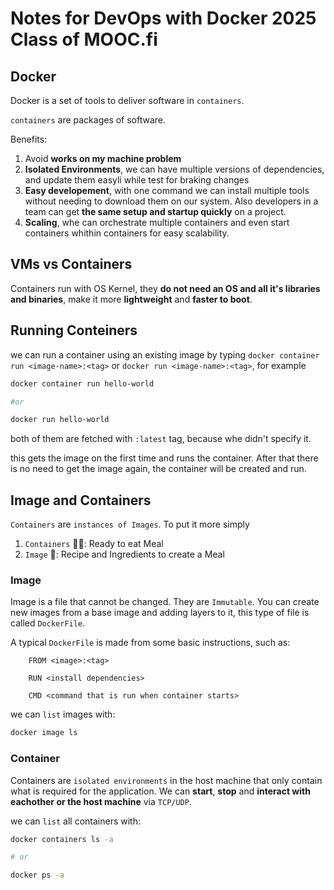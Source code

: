# Notes for DevOps with Docker 2025 Class of MOOC.fi

## Docker

Docker is a set of tools to deliver software in `containers`.

`containers` are packages of software.

Benefits:

1. Avoid **works on my machine problem**
2. **Isolated Environments**, we can have multiple versions of dependencies, and update them
   easyli while test for braking changes
3. **Easy developement**, with one command we can install multiple tools without needing to download them on our system. Also developers in a team can get **the same setup and startup quickly** on a project.
4. **Scaling**, whe can orchestrate multiple containers and even start containers whithin containers for easy scalability.

## VMs vs Containers

Containers run with OS Kernel, they **do not need an OS and all it's libraries and binaries**, make it more **lightweight** and **faster to boot**.

## Running Conteiners

we can run a container using an existing image by
typing `docker container run <image-name>:<tag>` or `docker run <image-name>:<tag>`, for example

```bash
docker container run hello-world

#or

docker run hello-world
```

both of them are fetched with `:latest` tag, because whe didn't specify it.

this gets the image on the first time and runs the container. After that there is no need to get the image again, the container will be created and run.

## Image and Containers

`Containers` are `instances of Images`. To put it more simply

1. `Containers` 🍴🥣: Ready to eat Meal
2. `Image` 📖: Recipe and Ingredients to create a Meal

### Image

Image is a file that cannot be changed. They are `Immutable`. You can create new images from a base image and adding layers to it, this type of file is called `DockerFile`.

A typical `DockerFile` is made from some basic instructions, such as:

```docker
    FROM <image>:<tag>

    RUN <install dependencies>

    CMD <command that is run when container starts>
```

we can `list` images with:

```bash
docker image ls
```

### Container

Containers are `isolated environments` in the host machine that only contain what is required for the application. We can **start**, **stop** and **interact with eachother or the host machine** via `TCP/UDP`.

we can `list` all containers with:

```bash
docker containers ls -a

# or

docker ps -a
```

